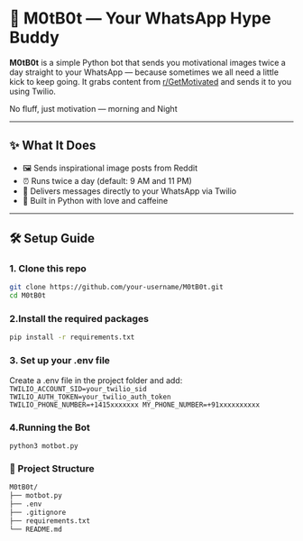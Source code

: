 # 💬 M0tB0t — Your WhatsApp Hype Buddy

**M0tB0t** is a simple Python bot that sends you motivational images twice a day straight to your WhatsApp — because sometimes we all need a little kick to keep going. It grabs content from [r/GetMotivated](https://www.reddit.com/r/GetMotivated) and sends it to you using Twilio.

No fluff, just motivation — morning and Night

---

## ✨ What It Does

- 🖼️ Sends inspirational image posts from Reddit
- ⏰ Runs twice a day (default: 9 AM and 11 PM)
- 📲 Delivers messages directly to your WhatsApp via Twilio
- 🧠 Built in Python with love and caffeine

---

## 🛠️ Setup Guide

### 1. Clone this repo
```bash
git clone https://github.com/your-username/M0tB0t.git
cd M0tB0t
```
### 2.Install the required packages

```bash
pip install -r requirements.txt
```
### 3. Set up your .env file

Create a .env file in the project folder and add:
`
TWILIO_ACCOUNT_SID=your_twilio_sid
TWILIO_AUTH_TOKEN=your_twilio_auth_token
TWILIO_PHONE_NUMBER=+1415xxxxxxx
MY_PHONE_NUMBER=+91xxxxxxxxxx
`

### 4.Running the Bot

`python3 motbot.py`

### 📂 Project Structure
```bash
M0tB0t/
├── motbot.py           
├── .env               
├── .gitignore          
├── requirements.txt    
└── README.md          
```
